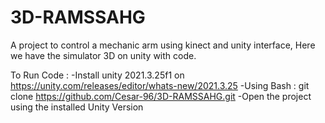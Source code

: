# 3D-RAMSSAHG
A project to control a mechanic arm using kinect and unity interface, Here we have the simulator 3D on unity with code.

To Run Code : 
-Install unity 2021.3.25f1 on https://unity.com/releases/editor/whats-new/2021.3.25
-Using Bash : git clone https://github.com/Cesar-96/3D-RAMSSAHG.git
-Open the project using the installed Unity Version
